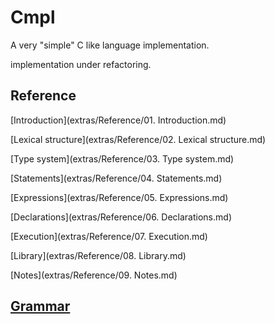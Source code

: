 # Cmpl

A very "simple" C like language implementation.

implementation under refactoring.

## Reference

[Introduction](extras/Reference/01. Introduction.md)

[Lexical structure](extras/Reference/02. Lexical structure.md)

[Type system](extras/Reference/03. Type system.md)

[Statements](extras/Reference/04. Statements.md)

[Expressions](extras/Reference/05. Expressions.md)

[Declarations](extras/Reference/06. Declarations.md)

[Execution](extras/Reference/07. Execution.md)

[Library](extras/Reference/08. Library.md)

[Notes](extras/Reference/09. Notes.md)

## [Grammar](extras/Grammar/Cmpl.g4)
